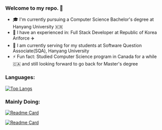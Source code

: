 ### Welcome to my repo. 👋

- 🎓  I'm currently pursuing a Computer Science Bachelor's degree at Hanyang University 🇰🇷
- 🏢  I have an experienced in: Full Stack Developer at Republic of Korea Ariforce ✈️
- 🏫  I am currently serving for my students at Software Question Associate(SQA), Hanyang University
- ⚡ Fun fact: Studied Computer Science program in Canada for a while 🇨🇦 and still looking forward to go back for Master's degree

### Languages:
[![Top Langs](https://github-readme-stats.vercel.app/api/top-langs/?username=pithecuse527&layout=compact&theme=dark&hide=Python)](https://github.com/pithecuse527/github-readme-stats)

### Mainly Doing:
[![Readme Card](https://github-readme-stats.vercel.app/api/pin/?username=pithecuse527&repo=Operating-Systems-HYU&theme=chartreuse-dark)](https://github.com/pithecuse527/Operating-Systems-HYU)

[![Readme Card](https://github-readme-stats.vercel.app/api/pin/?username=welikeheon&repo=little-by-little&theme=midnight-purple)](https://github.com/welikeheon/little-by-little)
